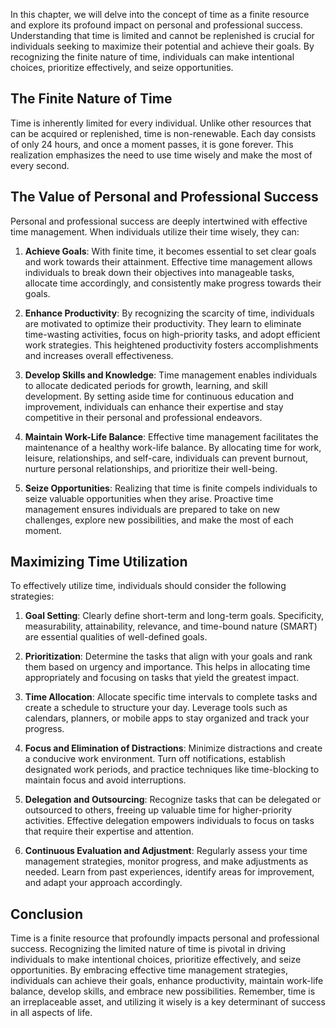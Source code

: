 
In this chapter, we will delve into the concept of time as a finite resource and explore its profound impact on personal and professional success. Understanding that time is limited and cannot be replenished is crucial for individuals seeking to maximize their potential and achieve their goals. By recognizing the finite nature of time, individuals can make intentional choices, prioritize effectively, and seize opportunities.

**The Finite Nature of Time**
-----------------------------

Time is inherently limited for every individual. Unlike other resources that can be acquired or replenished, time is non-renewable. Each day consists of only 24 hours, and once a moment passes, it is gone forever. This realization emphasizes the need to use time wisely and make the most of every second.

**The Value of Personal and Professional Success**
--------------------------------------------------

Personal and professional success are deeply intertwined with effective time management. When individuals utilize their time wisely, they can:

1. **Achieve Goals**: With finite time, it becomes essential to set clear goals and work towards their attainment. Effective time management allows individuals to break down their objectives into manageable tasks, allocate time accordingly, and consistently make progress towards their goals.

2. **Enhance Productivity**: By recognizing the scarcity of time, individuals are motivated to optimize their productivity. They learn to eliminate time-wasting activities, focus on high-priority tasks, and adopt efficient work strategies. This heightened productivity fosters accomplishments and increases overall effectiveness.

3. **Develop Skills and Knowledge**: Time management enables individuals to allocate dedicated periods for growth, learning, and skill development. By setting aside time for continuous education and improvement, individuals can enhance their expertise and stay competitive in their personal and professional endeavors.

4. **Maintain Work-Life Balance**: Effective time management facilitates the maintenance of a healthy work-life balance. By allocating time for work, leisure, relationships, and self-care, individuals can prevent burnout, nurture personal relationships, and prioritize their well-being.

5. **Seize Opportunities**: Realizing that time is finite compels individuals to seize valuable opportunities when they arise. Proactive time management ensures individuals are prepared to take on new challenges, explore new possibilities, and make the most of each moment.

**Maximizing Time Utilization**
-------------------------------

To effectively utilize time, individuals should consider the following strategies:

1. **Goal Setting**: Clearly define short-term and long-term goals. Specificity, measurability, attainability, relevance, and time-bound nature (SMART) are essential qualities of well-defined goals.

2. **Prioritization**: Determine the tasks that align with your goals and rank them based on urgency and importance. This helps in allocating time appropriately and focusing on tasks that yield the greatest impact.

3. **Time Allocation**: Allocate specific time intervals to complete tasks and create a schedule to structure your day. Leverage tools such as calendars, planners, or mobile apps to stay organized and track your progress.

4. **Focus and Elimination of Distractions**: Minimize distractions and create a conducive work environment. Turn off notifications, establish designated work periods, and practice techniques like time-blocking to maintain focus and avoid interruptions.

5. **Delegation and Outsourcing**: Recognize tasks that can be delegated or outsourced to others, freeing up valuable time for higher-priority activities. Effective delegation empowers individuals to focus on tasks that require their expertise and attention.

6. **Continuous Evaluation and Adjustment**: Regularly assess your time management strategies, monitor progress, and make adjustments as needed. Learn from past experiences, identify areas for improvement, and adapt your approach accordingly.

**Conclusion**
--------------

Time is a finite resource that profoundly impacts personal and professional success. Recognizing the limited nature of time is pivotal in driving individuals to make intentional choices, prioritize effectively, and seize opportunities. By embracing effective time management strategies, individuals can achieve their goals, enhance productivity, maintain work-life balance, develop skills, and embrace new possibilities. Remember, time is an irreplaceable asset, and utilizing it wisely is a key determinant of success in all aspects of life.

